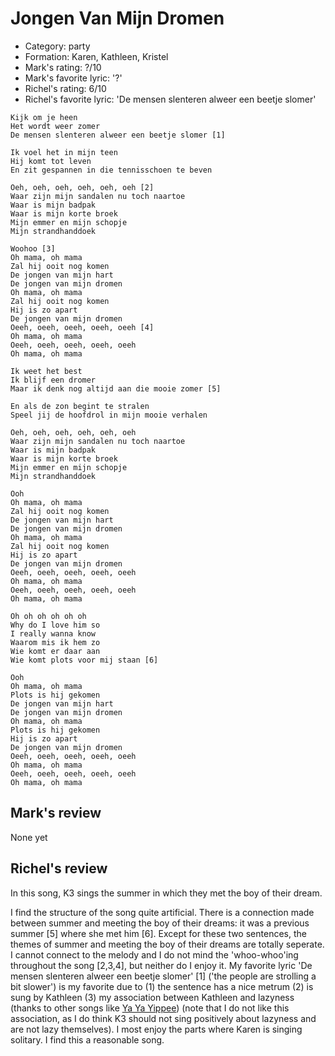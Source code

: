 # Jongen Van Mijn Dromen

 * Category: party
 * Formation: Karen, Kathleen, Kristel
 * Mark's rating: ?/10
 * Mark's  favorite lyric: '?'
 * Richel's rating: 6/10
 * Richel's favorite lyric: 'De mensen slenteren alweer een beetje slomer'

```
Kijk om je heen
Het wordt weer zomer
De mensen slenteren alweer een beetje slomer [1]

Ik voel het in mijn teen
Hij komt tot leven
En zit gespannen in die tennisschoen te beven

Oeh, oeh, oeh, oeh, oeh, oeh [2]
Waar zijn mijn sandalen nu toch naartoe
Waar is mijn badpak
Waar is mijn korte broek
Mijn emmer en mijn schopje
Mijn strandhanddoek

Woohoo [3]
Oh mama, oh mama
Zal hij ooit nog komen
De jongen van mijn hart
De jongen van mijn dromen
Oh mama, oh mama
Zal hij ooit nog komen
Hij is zo apart
De jongen van mijn dromen
Oeeh, oeeh, oeeh, oeeh, oeeh [4]
Oh mama, oh mama
Oeeh, oeeh, oeeh, oeeh, oeeh
Oh mama, oh mama

Ik weet het best
Ik blijf een dromer
Maar ik denk nog altijd aan die mooie zomer [5]

En als de zon begint te stralen
Speel jij de hoofdrol in mijn mooie verhalen

Oeh, oeh, oeh, oeh, oeh, oeh
Waar zijn mijn sandalen nu toch naartoe
Waar is mijn badpak
Waar is mijn korte broek
Mijn emmer en mijn schopje
Mijn strandhanddoek

Ooh
Oh mama, oh mama
Zal hij ooit nog komen
De jongen van mijn hart
De jongen van mijn dromen
Oh mama, oh mama
Zal hij ooit nog komen
Hij is zo apart
De jongen van mijn dromen
Oeeh, oeeh, oeeh, oeeh, oeeh
Oh mama, oh mama
Oeeh, oeeh, oeeh, oeeh, oeeh
Oh mama, oh mama

Oh oh oh oh oh oh
Why do I love him so
I really wanna know
Waarom mis ik hem zo
Wie komt er daar aan
Wie komt plots voor mij staan [6]

Ooh
Oh mama, oh mama
Plots is hij gekomen
De jongen van mijn hart
De jongen van mijn dromen
Oh mama, oh mama
Plots is hij gekomen
Hij is zo apart
De jongen van mijn dromen
Oeeh, oeeh, oeeh, oeeh, oeeh
Oh mama, oh mama
Oeeh, oeeh, oeeh, oeeh, oeeh
Oh mama, oh mama
```

## Mark's review

None yet

## Richel's review

In this song, K3 sings the summer in which they met the boy of their dream.

I find the structure of the song quite artificial. There is a connection made between summer and meeting
the boy of their dreams: it was a previous summer [5] where she met him [6]. Except for these two
sentences, the themes of summer and meeting the boy of their dreams are totally seperate. I cannot
connect to the melody and I do not mind the 'whoo-whoo'ing throughout the song [2,3,4], but
neither do I enjoy it. My favorite lyric 'De mensen slenteren alweer een beetje slomer' [1] ('the people
are strolling a bit slower') is my favorite due to (1) the sentence has a nice metrum (2) is sung by
Kathleen (3) my association between Kathleen and lazyness (thanks to other songs like [Ya Ya Yippee](YaYaYippee.md))
(note that I do not like this association, as I do think K3 should not sing positively about lazyness and are not lazy 
themselves). I most enjoy the parts where Karen is singing solitary. I find this a reasonable song.

